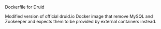 Dockerfile for Druid

Modified version of official druid.io Docker image that remove MySQL and
Zookeeper and expects them to be provided by external containers instead.

